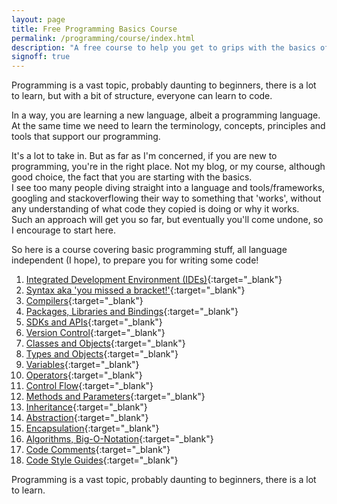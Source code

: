 ```yaml
---
layout: page
title: Free Programming Basics Course
permalink: /programming/course/index.html
description: "A free course to help you get to grips with the basics of Programming"
signoff: true
---
```

Programming is a vast topic, probably daunting to beginners, there is a lot to learn, but with a bit of structure, everyone can learn to code.

In a way, you are learning a new language, albeit a programming language.  
At the same time we need to learn the terminology, concepts, principles and tools that support our programming.

It's a lot to take in. But as far as I'm concerned, if you are new to programming, you're in the right place. Not my blog, or my course, although good choice, the fact that you are starting with the basics.  
I see too many people diving straight into a language and tools/frameworks, googling and stackoverflowing their way to something that 'works', without any understanding of what code they copied is doing or why it works.  
Such an approach will get you so far, but eventually you'll come undone, so I encourage to start here.

So here is a course covering basic programming stuff, all language independent (I hope), to prepare you for writing some code!

1. [Integrated Development Environment \(IDEs\)](/programming/lessons/ides){:target="_blank"}
2. [Syntax aka 'you missed a bracket!'](/programming/lessons/syntax){:target="_blank"}
3. [Compilers](/programming/lessons/compilers){:target="_blank"}
4. [Packages, Libraries and Bindings](/programming/lessons/packagesandlibraries){:target="_blank"}
5. [SDKs and APIs](/programming/lessons/sdksapis){:target="_blank"}
6. [Version Control](/programming/lessons/versioncontrol){:target="_blank"}
7. [Classes and Objects](/programming/lessons/classesandobjects){:target="_blank"}
8. [Types and Objects](/programming/lessons/typesandobjects){:target="_blank"}
9. [Variables](/programming/lessons/variables){:target="_blank"}
10. [Operators](/programming/lessons/operators){:target="_blank"}
11. [Control Flow](/programming/lessons/controlflow){:target="_blank"}
12. [Methods and Parameters](/programming/lessons/methodsarameters){:target="_blank"}
13. [Inheritance](/programming/lessons/inheritance){:target="_blank"}
14. [Abstraction](/programming/lessons/abstraction){:target="_blank"}
15. [Encapsulation](/programming/lessons/encapsulation){:target="_blank"}
16. [Algorithms, Big-O-Notation](/programming/lessons/algorithms){:target="_blank"}
17. [Code Comments](/programming/lessons/codecomments){:target="_blank"}
18. [Code Style Guides](/programming/lessons/codestyleguide){:target="_blank"}

Programming is a vast topic, probably daunting to beginners, there is a lot to learn.  